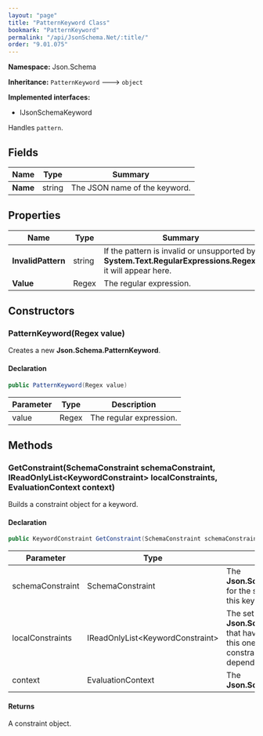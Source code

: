 ```yaml
---
layout: "page"
title: "PatternKeyword Class"
bookmark: "PatternKeyword"
permalink: "/api/JsonSchema.Net/:title/"
order: "9.01.075"
---
```

**Namespace:** Json.Schema

**Inheritance:**
`PatternKeyword`
 🡒 
`object`

**Implemented interfaces:**

- IJsonSchemaKeyword

Handles `pattern`.

## Fields

| Name | Type | Summary |
|---|---|---|
| **Name** | string | The JSON name of the keyword. |

## Properties

| Name | Type | Summary |
|---|---|---|
| **InvalidPattern** | string | If the pattern is invalid or unsupported by **System.Text.RegularExpressions.Regex**, it will appear here. |
| **Value** | Regex | The regular expression. |

## Constructors

### PatternKeyword(Regex value)

Creates a new **Json.Schema.PatternKeyword**.

#### Declaration

```c#
public PatternKeyword(Regex value)
```

| Parameter | Type | Description |
|---|---|---|
| value | Regex | The regular expression. |


## Methods

### GetConstraint(SchemaConstraint schemaConstraint, IReadOnlyList\<KeywordConstraint\> localConstraints, EvaluationContext context)

Builds a constraint object for a keyword.

#### Declaration

```c#
public KeywordConstraint GetConstraint(SchemaConstraint schemaConstraint, IReadOnlyList<KeywordConstraint> localConstraints, EvaluationContext context)
```

| Parameter | Type | Description |
|---|---|---|
| schemaConstraint | SchemaConstraint | The **Json.Schema.SchemaConstraint** for the schema object that houses this keyword. |
| localConstraints | IReadOnlyList\<KeywordConstraint\> | The set of other **Json.Schema.KeywordConstraint**s that have been processed prior to this one. Will contain the constraints for keyword dependencies. |
| context | EvaluationContext | The **Json.Schema.EvaluationContext**. |


#### Returns

A constraint object.

